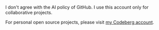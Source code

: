 I don't agree with the AI policy of GitHub. I use this account only for collaborative projects.

For personal open source projects, please visit [my Codeberg account](https://codeberg.org/chainsawriot).
